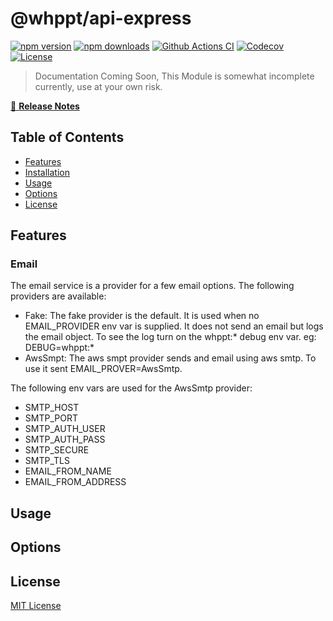# @whppt/api-express

[![npm version][npm-version-src]][npm-version-href]
[![npm downloads][npm-downloads-src]][npm-downloads-href]
[![Github Actions CI][github-actions-ci-src]][github-actions-ci-href]
[![Codecov][codecov-src]][codecov-href]
[![License][license-src]][license-href]

> Documentation Coming Soon, This Module is somewhat incomplete currently, use at your own risk.

[📖 **Release Notes**](./CHANGELOG.md)

## Table of Contents

- [Features](#features)
- [Installation](#features)
- [Usage](#usage)
- [Options](#options)
- [License](#license)

## Features

### Email

The email service is a provider for a few email options. The following providers are available:

- Fake: The fake provider is the default. It is used when no EMAIL_PROVIDER env var is supplied.
  It does not send an email but logs the email object. To see the log turn on the whppt:\* debug env var. eg: DEBUG=whppt:\*
- AwsSmpt: The aws smpt provider sends and email using aws smtp. To use it sent EMAIL_PROVER=AwsSmtp.

The following env vars are used for the AwsSmtp provider:

- SMTP_HOST
- SMTP_PORT
- SMTP_AUTH_USER
- SMTP_AUTH_PASS
- SMTP_SECURE
- SMTP_TLS
- EMAIL_FROM_NAME
- EMAIL_FROM_ADDRESS

## Usage

## Options

## License

[MIT License](./LICENSE)

<!-- Badges -->

[npm-version-src]: https://img.shields.io/npm/v/@whppt/api-express/latest.svg
[npm-version-href]: https://npmjs.com/package/@whppt/api-express
[npm-downloads-src]: https://img.shields.io/npm/dt/@whppt/api-express.svg
[npm-downloads-href]: https://npmjs.com/package/@whppt/api-express
[github-actions-ci-src]: https://github.com/whpptjs/whppt-api-express/workflows/ci/badge.svg
[github-actions-ci-href]: https://github.com/whpptjs/whppt-api-express/actions?query=workflow%3Aci
[codecov-src]: https://img.shields.io/codecov/c/github/whpptjs/api-express.svg
[codecov-href]: https://codecov.io/gh/whpptjs/api-express
[license-src]: https://img.shields.io/npm/l/@whppt/api-express.svg
[license-href]: https://npmjs.com/package/@whppt/api-express
